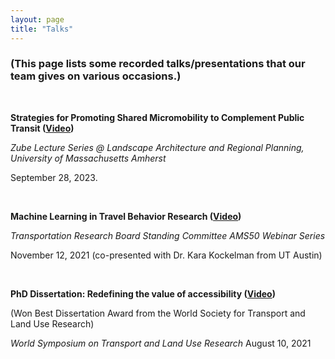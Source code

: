 ```yaml
---
layout: page
title: "Talks"
---
```



### (This page lists some recorded talks/presentations that our team gives on various occasions.)
&nbsp;

**Strategies for Promoting Shared Micromobility to Complement Public Transit ([Video]([https://echo360.org/media/a5f766f9-b5bc-4259-86ac-6e5bed864c67/public]))**

*Zube Lecture Series @ Landscape Architecture and Regional Planning, University of Massachusetts Amherst*

September 28, 2023. 

&nbsp;


**Machine Learning in Travel Behavior Research ([Video](https://www.youtube.com/watch?v=Z4ZwGnKWDKk))**

*Transportation Research Board Standing Committee AMS50 Webinar Series*

November 12, 2021 (co-presented with Dr. Kara Kockelman from UT Austin) 

&nbsp;


**PhD Dissertation: Redefining the value of accessibility ([Video](https://youtu.be/OAe3plmbTCs))**

(Won Best Dissertation Award from the World Society for Transport and Land Use Research)

*World Symposium on Transport and Land Use Research*
August 10, 2021 

&nbsp;
